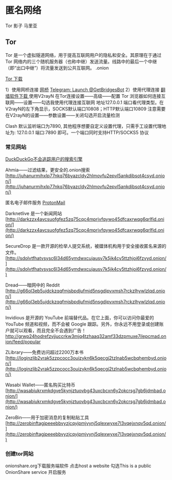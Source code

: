 # 匿名网络

Tor
影子
马里亚

## Tor

Tor 是一个虚拟隧道网络，用于提高互联网用户的隐私和安全。其原理在于通过 Tor 网络内的三个随机服务器（也称中继）发送流量。线路中的最后一个中继（即“出口中继”）将流量发送到公共互联网。
.onion

[Tor 下载](https://www.torproject.org/zh-CN/download/)

1）使用网桥连接
[网桥](https://bridges.torproject.org/bridges/?transport=obfs4)
[Telegram: Launch @GetBridgesBot](https://t.me/GetBridgesBot)
2）使用代理连接
[翻墙软件下载 ](https://github.com/Kejifaxian/welcome/releases/tag/vpn)
使用V2rayN
在Tor连接设置——高级——配置 Tor 浏览器如何连接互联网——设置——勾选我使用代理连接互联网
地址127.0.0.1
端口看代理类型。在V2rayN的左下角显示，SOCKS默认端口10808；HTTP默认端口10809
注意需要在V2rayN的设置——参数设置——关闭勾选开启流量检测

Clash 默认监听端口为7890, 其他程序想要自定义设置代理，只需手工设置代理地址为: 127.0.0.1 端口:7890 即可。一个端口同时支持HTTP/SOCKS5 协议

### 常见网站

[DuckDuckGo不会追踪用户的搜索引擎](https://duckduckgogg42xjoc72x3sjasowoarfbgcmvfimaftt6twagswzczad.onion/)

Ahmia——过滤结果，更安全的.onion搜索[http://juhanurmihxlp77nkq76byazcldy2hlmovfu2epvl5ankdibsot4csyd.onion/](http://juhanurmihxlp77nkq76byazcldy2hlmovfu2epvl5ankdibsot4csyd.onion/)

匿名电子邮件服务
 [ProtonMail](https://protonmailrmez3lotccipshtkleegetolb73fuirgj7r4o4vfu7ozyd.onion/mail)

Darknetlive 是一个新闻网站
[http://darkzzx4avcsuofgfez5zq75cqc4mprjvfqywo45dfcaxrwqg6qrlfid.onion/](http://darkzzx4avcsuofgfez5zq75cqc4mprjvfqywo45dfcaxrwqg6qrlfid.onion/)

SecureDrop 是一款开源的检举人提交系统，被媒体机构用于安全接收匿名来源的文件。
[http://sdolvtfhatvsysc6l34d65ymdwxcujausv7k5jk4cy5ttzhjoi6fzvyd.onion/](http://sdolvtfhatvsysc6l34d65ymdwxcujausv7k5jk4cy5ttzhjoi6fzvyd.onion/)

Dread——暗网中的 Reddit
[http://g66ol3eb5ujdckzqqfmjsbpdjufmjd5nsgdipvxmsh7rckzlhywlzlqd.onion/](http://g66ol3eb5ujdckzqqfmjsbpdjufmjd5nsgdipvxmsh7rckzlhywlzlqd.onion/)

Invidious 是开源的 YouTube 前端替代品。在它上面，你可以访问你最爱的 YouTube 频道和视频，而不会被 Google 跟踪。另外，你永远不用登录或创建账户就可以观看，而且完全不会遇到广告！
http://grwp24hodrefzvjjuccrkw3mjq4tzhaaq32amf33dzpmuxe7ilepcmad.onion/feed/popular

ZLibrary——免费访问超过2200万本书
[http://loginzlib2vrak5zzpcocc3ouizykn6k5qecgj2tzlnab5wcbqhembyd.onion/](http://loginzlib2vrak5zzpcocc3ouizykn6k5qecgj2tzlnab5wcbqhembyd.onion/)

Wasabi Wallet——匿名购买比特币
[http://wasabiukrxmkdgve5kynjztuovbg43uxcbcxn6y2okcrsg7gb6jdmbad.onion/](http://wasabiukrxmkdgve5kynjztuovbg43uxcbcxn6y2okcrsg7gb6jdmbad.onion/)

ZeroBin——用于加密消息的复制粘贴工具
[http://zerobinftagjpeeebbvyzjcqyjpmjvynj5qlexwyxe7l3vqejxnqv5qd.onion/](http://zerobinftagjpeeebbvyzjcqyjpmjvynj5qlexwyxe7l3vqejxnqv5qd.onion/)

### 创建tor网站

onionshare.org下载服务端软件
点击host a website
勾选This is a public OnionShare service
开启服务
